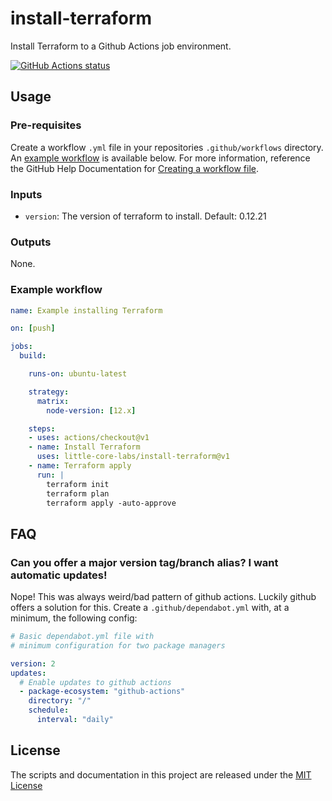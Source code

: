 # install-terraform
Install Terraform to a Github Actions job environment.

<a href="https://github.com/little-core-labs/install-terraform"><img alt="GitHub Actions status" src="https://github.com/little-core-labs/install-terraform/workflows/Tests/badge.svg"></a>


## Usage

### Pre-requisites
Create a workflow `.yml` file in your repositories `.github/workflows` directory. An [example workflow](#example-workflow) is available below. For more information, reference the GitHub Help Documentation for [Creating a workflow file](https://help.github.com/en/articles/configuring-a-workflow#creating-a-workflow-file).


### Inputs

- `version`: The version of terraform to install. Default: 0.12.21

### Outputs

None.

### Example workflow

```yaml
name: Example installing Terraform

on: [push]

jobs:
  build:

    runs-on: ubuntu-latest

    strategy:
      matrix:
        node-version: [12.x]

    steps:
    - uses: actions/checkout@v1
    - name: Install Terraform
      uses: little-core-labs/install-terraform@v1
    - name: Terraform apply
      run: |
        terraform init
        terraform plan
        terraform apply -auto-approve
```

## FAQ

### Can you offer a major version tag/branch alias?  I want automatic updates!

Nope!  This was always weird/bad pattern of github actions.  Luckily github offers a solution for this.  Create a `.github/dependabot.yml` with, at a minimum, the following config:

```yaml
# Basic dependabot.yml file with
# minimum configuration for two package managers

version: 2
updates:
  # Enable updates to github actions
  - package-ecosystem: "github-actions"
    directory: "/"
    schedule:
      interval: "daily"

```


## License
The scripts and documentation in this project are released under the [MIT License](LICENSE)
